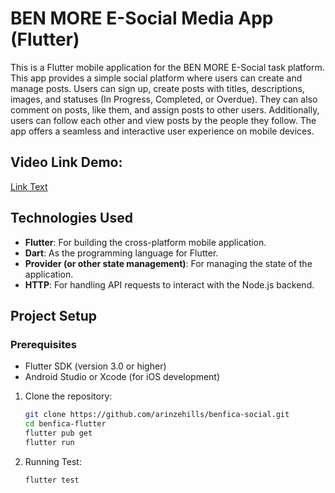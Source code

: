 # BEN MORE E-Social Media App (Flutter)

This is a Flutter mobile application for the BEN MORE E-Social task platform. This app provides a simple social platform where users can create and manage posts. Users can sign up, create posts with titles, descriptions, images, and statuses (In Progress, Completed, or Overdue). They can also comment on posts, like them, and assign posts to other users. Additionally, users can follow each other and view posts by the people they follow. The app offers a seamless and interactive user experience on mobile devices.

## Video Link Demo:

   [Link Text](https://www.loom.com/share/b3b0e53cfded43b7bb506d9aae4fe804)
## Technologies Used

- **Flutter**: For building the cross-platform mobile application.
- **Dart**: As the programming language for Flutter.
- **Provider (or other state management)**: For managing the state of the application.
- **HTTP**: For handling API requests to interact with the Node.js backend.

## Project Setup

### Prerequisites

- Flutter SDK (version 3.0 or higher)
- Android Studio or Xcode (for iOS development)

1. Clone the repository:

   ```bash
   git clone https://github.com/arinzehills/benfica-social.git
   cd benfica-flutter
   flutter pub get
   flutter run 

2. Running Test:

   ```bash
   flutter test 
